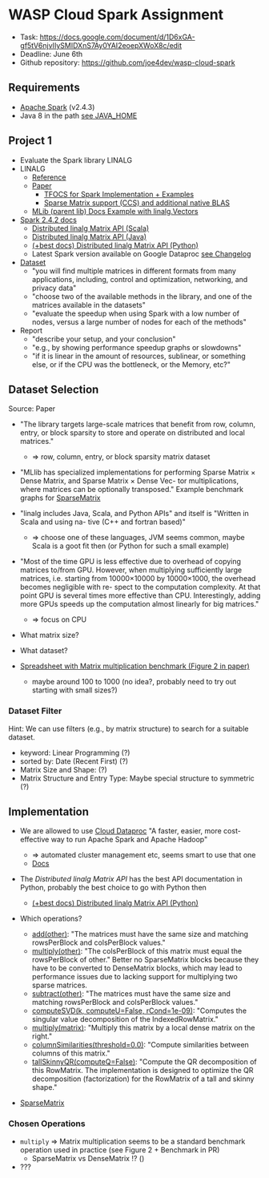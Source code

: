 # WASP Cloud Spark Assignment

* Task: https://docs.google.com/document/d/1D6xGA-gf5tV6njvIIySMIDXnS7Ay0YAI2eoepXWoX8c/edit
* Deadline: June 6th
* Github repository: https://github.com/joe4dev/wasp-cloud-spark

## Requirements

* [Apache Spark](https://spark.apache.org/downloads.html) (v2.4.3)
* Java 8 in the path [see JAVA_HOME](https://stackoverflow.com/questions/53583199/pyspark-error-unsupported-class-file-major-version-55)

## Project 1

* Evaluate the Spark library LINALG
* LINALG
  * [Reference](https://spark.apache.org/docs/1.5.1/api/java/org/apache/spark/mllib/linalg/package-frame.html)
  * [Paper](https://shivaram.org/publications/matrix-spark-kdd.pdf)
    * [TFOCS for Spark Implementation + Examples](https://github.com/databricks/spark-tfocs)
    * [Sparse Matrix support (CCS) and additional native BLAS](https://github.com/apache/spark/pull/2294)
  * [MLib (parent lib) Docs Example with linalg.Vectors](https://spark.apache.org/docs/1.0.1/mllib-linear-methods.html#linear-least-squares-lasso-and-ridge-regression)
* [Spark 2.4.2 docs](https://spark.apache.org/docs/2.4.2/)
  * [Distributed linalg Matrix API (Scala)](https://spark.apache.org/docs/2.4.2/api/scala/index.html#org.apache.spark.mllib.linalg.distributed.package)
  * [Distributed linalg Matrix API (Java)](https://spark.apache.org/docs/2.4.2/api/java/index.html)
  * [(+best docs) Distributed linalg Matrix API (Python)](https://spark.apache.org/docs/2.4.2/api/python/pyspark.mllib.html#module-pyspark.mllib.linalg.distributed)
  * Latest Spark version available on Google Dataproc [see Changelog](https://cloud.google.com/dataproc/docs/release-notes#may_9_2019)
* [Dataset](https://sparse.tamu.edu/)
  * "you will find multiple matrices in different formats from many applications, including, control and optimization, networking, and privacy data"
  * "choose two of the available methods in the library, and one of the matrices available in the datasets"
  * "evaluate the speedup when using Spark with a low number of nodes, versus a large number of nodes for each of the methods"
* Report
  * "describe your setup, and your conclusion"
  * "e.g., by showing performance speedup graphs or slowdowns"
  * "if it is linear in the amount of resources, sublinear, or something else, or if the CPU was the bottleneck, or the Memory, etc?"

## Dataset Selection

Source: Paper

* "The library targets large-scale matrices that benefit from row, column, entry, or block sparsity to store and operate on distributed and local matrices."
  * => row, column, entry, or block sparsity matrix dataset
* "MLlib has specialized implementations for performing Sparse Matrix × Dense Matrix, and Sparse Matrix × Dense Vec- tor multiplications, where matrices can be optionally transposed." Example benchmark graphs for [SparseMatrix](https://github.com/apache/spark/pull/2294)
* "linalg includes Java, Scala, and Python APIs" and itself is "Written in Scala and using na- tive (C++ and fortran based)"
  * => choose one of these languages, JVM seems common, maybe Scala is a goot fit then (or Python for such a small example)
* "Most of the time GPU is less effective due to overhead of copying matrices to/from GPU. However, when multiplying sufficiently large matrices, i.e. starting from 10000×10000 by 10000×1000, the overhead becomes negligible with re- spect to the computation complexity. At that point GPU is several times more effective than CPU. Interestingly, adding more GPUs speeds up the computation almost linearly for big matrices."
  * => focus on CPU

* What matrix size?
* What dataset?

* [Spreadsheet with Matrix multiplication benchmark (Figure 2 in paper)](https://docs.google.com/spreadsheets/d/1lWdVSuSragOobb0A_oeouQgHUMx378T9J5r7kwKSPkY/edit#gid=0)
  * maybe around 100 to 1000 (no idea?, probably need to try out starting with small sizes?)

### Dataset Filter

Hint: We can use filters (e.g., by matrix structure) to search for a suitable dataset.

* keyword: Linear Programming (?)
* sorted by: Date (Recent First) (?)
* Matrix Size and Shape: (?)
* Matrix Structure and Entry Type: Maybe special structure to symmetric (?)

## Implementation

* We are allowed to use [Cloud Dataproc](https://cloud.google.com/dataproc/) "A faster, easier, more cost-effective way to run Apache Spark and Apache Hadoop"
  * => automated cluster management etc, seems smart to use that one
  * [Docs](https://cloud.google.com/dataproc/docs/quickstarts)
* The *Distributed linalg Matrix API* has the best API documentation in Python, probably the best choice to go with Python then
  * [(+best docs) Distributed linalg Matrix API (Python)](https://spark.apache.org/docs/2.4.2/api/python/pyspark.mllib.html#module-pyspark.mllib.linalg.distributed)

* Which operations?
  * [add(other)](https://spark.apache.org/docs/2.4.2/api/python/pyspark.mllib.html#pyspark.mllib.linalg.distributed.BlockMatrix.add): "The matrices must have the same size and matching rowsPerBlock and colsPerBlock values."
  * [multiply(other)](https://spark.apache.org/docs/2.4.2/api/python/pyspark.mllib.html#pyspark.mllib.linalg.distributed.BlockMatrix.multiply): "The colsPerBlock of this matrix must equal the rowsPerBlock of other." Better no SparseMatrix blocks because they have to be converted to DenseMatrix blocks, which may lead to performance issues due to lacking support for multiplying two sparse matrices.
  * [subtract(other)](https://spark.apache.org/docs/2.4.2/api/python/pyspark.mllib.html#pyspark.mllib.linalg.distributed.BlockMatrix.subtract): "The matrices must have the same size and matching rowsPerBlock and colsPerBlock values."
  * [computeSVD(k, computeU=False, rCond=1e-09)](https://spark.apache.org/docs/2.4.2/api/python/pyspark.mllib.html#pyspark.mllib.linalg.distributed.IndexedRowMatrix.computeSVD): "Computes the singular value decomposition of the IndexedRowMatrix."
  * [multiply(matrix)](https://spark.apache.org/docs/2.4.2/api/python/pyspark.mllib.html#pyspark.mllib.linalg.distributed.IndexedRowMatrix.multiply): "Multiply this matrix by a local dense matrix on the right."
  * [columnSimilarities(threshold=0.0)](https://spark.apache.org/docs/2.4.2/api/python/pyspark.mllib.html#pyspark.mllib.linalg.distributed.RowMatrix.columnSimilarities): "Compute similarities between columns of this matrix."
  * [tallSkinnyQR(computeQ=False)](https://spark.apache.org/docs/2.4.2/api/python/pyspark.mllib.html#pyspark.mllib.linalg.distributed.RowMatrix.tallSkinnyQR): "Compute the QR decomposition of this RowMatrix. The implementation is designed to optimize the QR decomposition (factorization) for the RowMatrix of a tall and skinny shape."

* [SparseMatrix](https://spark.apache.org/docs/2.3.0/api/java/org/apache/spark/ml/linalg/SparseMatrix.html)

### Chosen Operations

* `multiply` => Matrix multiplication seems to be a standard benchmark operation used in practice (see Figure 2 + Benchmark in PR)
  * SparseMatrix vs DenseMatrix !? ()
* ???
